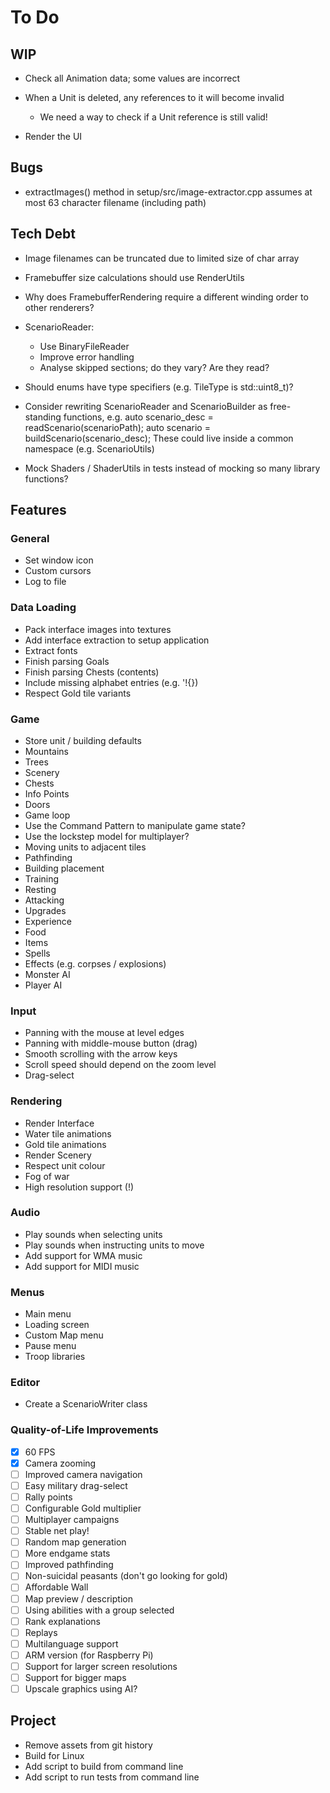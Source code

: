# To Do

<!----------------------------------------------------------------------------->
## WIP
<!----------------------------------------------------------------------------->

 - Check all Animation data; some values are incorrect

 - When a Unit is deleted, any references to it will become invalid
    - We need a way to check if a Unit reference is still valid!

 - Render the UI

<!----------------------------------------------------------------------------->
## Bugs
<!----------------------------------------------------------------------------->

 - extractImages() method in setup/src/image-extractor.cpp assumes at most 63
character filename (including path)

<!----------------------------------------------------------------------------->
## Tech Debt
<!----------------------------------------------------------------------------->

 - Image filenames can be truncated due to limited size of char array

 - Framebuffer size calculations should use RenderUtils

 - Why does FramebufferRendering require a different winding order to other renderers?

 - ScenarioReader:
    - Use BinaryFileReader
    - Improve error handling
    - Analyse skipped sections; do they vary? Are they read?

 - Should enums have type specifiers (e.g. TileType is std::uint8_t)?
 
 - Consider rewriting ScenarioReader and ScenarioBuilder as free-standing functions, e.g.
        auto scenario_desc = readScenario(scenarioPath);
        auto scenario = buildScenario(scenario_desc);
   These could live inside a common namespace (e.g. ScenarioUtils)

 - Mock Shaders / ShaderUtils in tests instead of mocking so many library functions?

<!----------------------------------------------------------------------------->
## Features
<!----------------------------------------------------------------------------->

### General

 - Set window icon
 - Custom cursors
 - Log to file

### Data Loading

 - Pack interface images into textures
 - Add interface extraction to setup application
 - Extract fonts
 - Finish parsing Goals
 - Finish parsing Chests (contents)
 - Include missing alphabet entries (e.g. '!{})
 - Respect Gold tile variants

### Game

 - Store unit / building defaults
 - Mountains
 - Trees
 - Scenery
 - Chests
 - Info Points
 - Doors
 - Game loop
 - Use the Command Pattern to manipulate game state?
 - Use the lockstep model for multiplayer?
 - Moving units to adjacent tiles
 - Pathfinding
 - Building placement
 - Training
 - Resting
 - Attacking
 - Upgrades
 - Experience
 - Food
 - Items
 - Spells
 - Effects (e.g. corpses / explosions)
 - Monster AI
 - Player AI

### Input

 - Panning with the mouse at level edges
 - Panning with middle-mouse button (drag)
 - Smooth scrolling with the arrow keys
 - Scroll speed should depend on the zoom level
 - Drag-select

### Rendering

 - Render Interface
 - Water tile animations
 - Gold tile animations
 - Render Scenery
 - Respect unit colour
 - Fog of war
 - High resolution support (!)

### Audio

 - Play sounds when selecting units
 - Play sounds when instructing units to move
 - Add support for WMA music
 - Add support for MIDI music

### Menus

 - Main menu
 - Loading screen
 - Custom Map menu
 - Pause menu
 - Troop libraries

### Editor

 - Create a ScenarioWriter class

### Quality-of-Life Improvements

 - [x] 60 FPS
 - [x] Camera zooming
 - [ ] Improved camera navigation
 - [ ] Easy military drag-select
 - [ ] Rally points
 - [ ] Configurable Gold multiplier
 - [ ] Multiplayer campaigns
 - [ ] Stable net play!
 - [ ] Random map generation
 - [ ] More endgame stats
 - [ ] Improved pathfinding
 - [ ] Non-suicidal peasants (don't go looking for gold)
 - [ ] Affordable Wall
 - [ ] Map preview / description
 - [ ] Using abilities with a group selected
 - [ ] Rank explanations
 - [ ] Replays
 - [ ] Multilanguage support
 - [ ] ARM version (for Raspberry Pi)
 - [ ] Support for larger screen resolutions
 - [ ] Support for bigger maps
 - [ ] Upscale graphics using AI?

<!----------------------------------------------------------------------------->
## Project
<!----------------------------------------------------------------------------->

 - Remove assets from git history
 - Build for Linux
 - Add script to build from command line
 - Add script to run tests from command line
